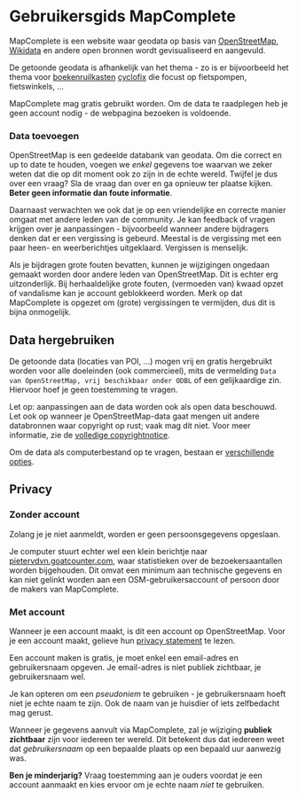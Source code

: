 Gebruikersgids MapComplete
==========================

MapComplete is een website waar geodata op basis van [OpenStreetMap](https://osm.org), [Wikidata](https://wikidata.org)
en andere open bronnen wordt gevisualiseerd en aangevuld.

De getoonde geodata is afhankelijk van het thema - zo is er bijvoorbeeld het thema
voor [boekenruilkasten](https://mapcomplete.osm.be/bookcases) [cyclofix](http://mapcomplete.osm.be/cyclofix) die focust
op fietspompen, fietswinkels, ...

MapComplete mag gratis gebruikt worden. Om de data te raadplegen heb je geen account nodig - de webpagina bezoeken is
voldoende.

### Data toevoegen

OpenStreetMap is een gedeelde databank van geodata. Om die correct en up to date te houden, voegen we _enkel_ gegevens
toe waarvan we zeker weten dat die op dit moment ook zo zijn in de echte wereld. Twijfel je dus over een vraag? Sla de
vraag dan over en ga opnieuw ter plaatse kijken. **Beter geen informatie dan foute informatie**.

Daarnaast verwachten we ook dat je op een vriendelijke en correcte manier omgaat met andere leden van de community. Je
kan feedback of vragen krijgen over je aanpassingen - bijvoorbeeld wanneer andere bijdragers denken dat er een
vergissing is gebeurd. Meestal is de vergissing met een paar heen- en weerberichtjes uitgeklaard. Vergissen is
menselijk.

Als je bijdragen grote fouten bevatten, kunnen je wijzigingen ongedaan gemaakt worden door andere leden van
OpenStreetMap. Dit is echter erg uitzonderlijk. Bij herhaaldelijke grote fouten, (vermoeden van) kwaad opzet of
vandalisme kan je account geblokkeerd worden. Merk op dat MapComplete is opgezet om (grote) vergissingen te vermijden,
dus dit is bijna onmogelijk.

Data hergebruiken
-----------------

De getoonde data (locaties van POI, ...) mogen vrij en gratis hergebruikt worden voor alle doeleinden (ook commercieel),
mits de vermelding `Data van OpenStreetMap, vrij beschikbaar onder ODBL` of een gelijkaardige zin. Hiervoor hoef je geen
toestemming te vragen.

Let op: aanpassingen aan de data worden ook als open data beschouwd. Let ook op wanneer je OpenStreetMap-data gaat
mengen uit andere databronnen waar copyright op rust; vaak mag dit niet. Voor meer informatie, zie
de [volledige copyrightnotice](https://osm.org/copyright).

Om de data als computerbestand op te vragen, bestaan
er [verschillende opties](https://learnosm.org/en/osm-data/getting-data/).

Privacy
-------

### Zonder account

Zolang je je niet aanmeldt, worden er geen persoonsgegevens opgeslaan.

Je computer stuurt echter wel een klein berichtje naar [pietervdvn.goatcounter.com](pietervdvn.goatcounter.com), waar
statistieken over de bezoekersaantallen worden bijgehouden. Dit omvat een minimum aan technische gegevens en kan niet
gelinkt worden aan een OSM-gebruikersaccount of persoon door de makers van MapComplete.

### Met account

Wanneer je een account maakt, is dit een account op OpenStreetMap. Voor je een account maakt, gelieve
hun [privacy statement](https://wiki.osmfoundation.org/wiki/Privacy_Policy) te lezen.

Een account maken is gratis, je moet enkel een email-adres en gebruikersnaam opgeven. Je email-adres is niet publiek
zichtbaar, je gebruikersnaam wel.

Je kan opteren om een _pseudoniem_ te gebruiken - je gebruikersnaam hoeft niet je echte naam te zijn. Ook de naam van je
huisdier of iets zelfbedacht mag gerust.

Wanneer je gegevens aanvult via MapComplete, zal je wijziging **publiek zichtbaar** zijn voor iedereen ter wereld. Dit
betekent dus dat iedereen weet dat _gebruikersnaam_ op een bepaalde plaats op een bepaald uur aanwezig was.

**Ben je minderjarig?** Vraag toestemming aan je ouders voordat je een account aanmaakt en kies ervoor om je echte
naam _niet_ te gebruiken.

